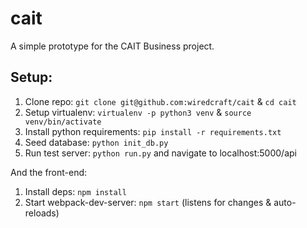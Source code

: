 # cait

A simple prototype for the CAIT Business project.

## Setup:

1. Clone repo: ```git clone git@github.com:wiredcraft/cait``` & ```cd cait```
2. Setup virtualenv: ```virtualenv -p python3 venv``` & ```source venv/bin/activate```
3. Install python requirements: ```pip install -r requirements.txt```
4. Seed database: ```python init_db.py```
5. Run test server: ```python run.py``` and navigate to localhost:5000/api

And the front-end:

1. Install deps: ```npm install```
2. Start webpack-dev-server: ```npm start``` (listens for changes & auto-reloads)
